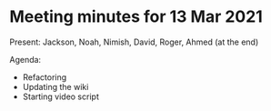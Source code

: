 # Meeting minutes for 13 Mar 2021

Present: Jackson, Noah, Nimish, David, Roger, Ahmed (at the end)

Agenda:
- Refactoring
- Updating the wiki
- Starting video script
